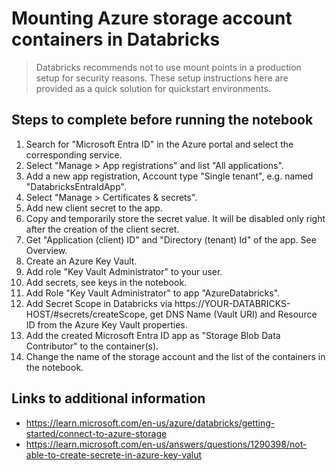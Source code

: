 # Mounting Azure storage account containers in Databricks

> Databricks recommends not to use mount points in a production setup for security reasons. These setup instructions here are provided as a quick solution for quickstart environments.

## Steps to complete before running the notebook
1. Search for "Microsoft Entra ID" in the Azure portal and select the corresponding service.
2. Select "Manage > App registrations" and list "All applications".
3. Add a new app registration, Account type "Single tenant", e.g. named "DatabricksEntraIdApp".
4. Select "Manage > Certificates & secrets".
5. Add new client secret to the app.
6. Copy and temporarily store the secret value. It will be disabled only right after the creation of the client secret.
7. Get "Application (client) ID" and "Directory (tenant) Id" of the app. See Overview.
8. Create an Azure Key Vault.
9. Add role "Key Vault Administrator" to your user.
10. Add secrets, see keys in the notebook.
11. Add Role "Key Vault Administrator" to app "AzureDatabricks".
12. Add Secret Scope in Databricks via https://YOUR-DATABRICKS-HOST/#secrets/createScope, get DNS Name (Vault URI) and Resource ID from the Azure Key Vault properties.
13. Add the created Microsoft Entra ID app as "Storage Blob Data Contributor" to the container(s).
14. Change the name of the storage account and the list of the containers in the notebook.

## Links to additional information
- https://learn.microsoft.com/en-us/azure/databricks/getting-started/connect-to-azure-storage
- https://learn.microsoft.com/en-us/answers/questions/1290398/not-able-to-create-secrete-in-azure-key-valut
